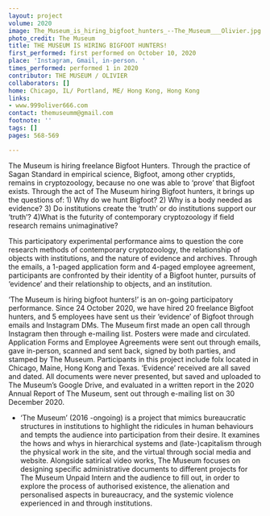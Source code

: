 ```yaml
---
layout: project
volume: 2020
image: The_Museum_is_hiring_bigfoot_hunters_--The_Museum___Olivier.jpg
photo_credit: The Museum
title: THE MUSEUM IS HIRING BIGFOOT HUNTERS!
first_performed: first performed on October 10, 2020
place: 'Instagram, Gmail, in-person. '
times_performed: performed 1 in 2020
contributor: THE MUSEUM / OLIVIER
collaborators: []
home: Chicago, IL/ Portland, ME/ Hong Kong, Hong Kong
links:
- www.999oliver666.com
contact: themuseumm@gmail.com
footnote: ''
tags: []
pages: 568-569

---
```


The Museum is hiring freelance Bigfoot Hunters. Through the practice of Sagan Standard in empirical science, Bigfoot, among other cryptids, remains in cryptozoology, because no one was able to ‘prove’ that Bigfoot exists. Through the act of The Museum hiring Bigfoot hunters, it brings up the questions of: 1) Why do we hunt Bigfoot? 2) Why is a body needed as evidence? 3) Do institutions create the ‘truth’ or do institutions support our ‘truth’? 4)What is the futurity of contemporary cryptozoology if field research remains unimaginative? 

This participatory experimental performance aims to question the core research methods of contemporary cryptozoology, the relationship of objects with institutions, and the nature of evidence and archives. Through the emails, a 1-paged application form and 4-paged employee agreement, participants are confronted by their identity of a Bigfoot hunter, pursuits of ‘evidence’ and their relationship to objects, and an institution. 

‘The Museum is hiring bigfoot hunters!’ is an on-going participatory performance. Since 24 October 2020, we have hired 20 freelance Bigfoot hunters, and 5 employees have sent us their ‘evidence’ of Bigfoot through emails and Instagram DMs. The Museum first made an open call through Instagram then through e-mailing list. Posters were made and circulated. Application Forms and Employee Agreements were sent out through emails, gave in-person, scanned and sent back, signed by both parties, and stamped by The Museum. Participants in this project include folx located in Chicago, Maine, Hong Kong and Texas. ‘Evidence’ received are all saved and dated. All documents were never presented, but saved and uploaded to The Museum’s Google Drive, and evaluated in a written report in the 2020 Annual Report of The Museum, sent out through e-mailing list on 30 December 2020. 

* ‘The Museum’ (2016 -ongoing) is a project that mimics bureaucratic structures in institutions to highlight the ridicules in human behaviours and tempts the audience into participation from their desire. It examines the hows and whys in hierarchical systems and (late-)capitalism through the physical work in the site, and the virtual through social media and website. Alongside satirical video works, The Museum focuses on designing specific administrative documents to different projects for The Museum Unpaid Intern and the audience to fill out, in order to explore the process of authorised existence, the alienation and personalised aspects in bureaucracy, and the systemic violence experienced in and through institutions.

